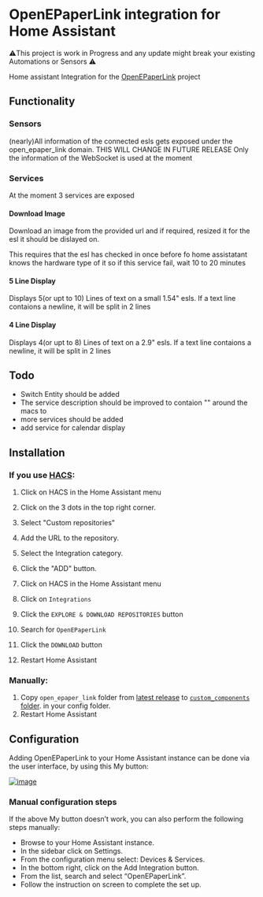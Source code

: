 # OpenEPaperLink integration for Home Assistant

⚠️This project is work in Progress and any update might break your existing Automations or Sensors ⚠️

Home assistant Integration for the <a href="https://github.com/jjwbruijn/OpenEPaperLink">OpenEPaperLink</a> project

## Functionality

### Sensors

(nearly)All information of the connected esls gets exposed under the open_epaper_link domain. THIS WILL CHANGE IN FUTURE RELEASE 
Only the information of the WebSocket is used at the moment

### Services

At the moment 3 services are exposed

#### Download Image

Download an image from the provided url and if required, resized it for the esl it should be dislayed on.

This requires that the esl has checked in once before fo home assistatant knows the hardware type of it so if this service fail, wait 10 to 20 minutes

#### 5 Line Display

Displays 5(or upt to 10) Lines of text on a small 1.54" esls. If a text line contaions a newline, it will be split in 2 lines

#### 4 Line Display

Displays 4(or upt to 8) Lines of text on a 2.9" esls. If a text line contaions a newline, it will be split in 2 lines

## Todo

- Switch Entity should be added
- The service description should be improved to contaion "" around the macs to
- more services should be added
- add service for calendar display
## Installation

### If you use [HACS](https://hacs.xyz/):

1. Click on HACS in the Home Assistant menu
2. Click on the 3 dots in the top right corner.
3. Select "Custom repositories"
4. Add the URL to the repository.
5. Select the Integration category.
6. Click the "ADD" button.

7. Click on HACS in the Home Assistant menu
8. Click on `Integrations`
9. Click the `EXPLORE & DOWNLOAD REPOSITORIES` button
10. Search for `OpenEPaperLink`
11. Click the `DOWNLOAD` button
12. Restart Home Assistant

### Manually:

1. Copy `open_epaper_link` folder from [latest release](https://github.com/jonasniesner/open_epaper_link_homeassistant/releases/latest) to [`custom_components` folder](https://developers.home-assistant.io/docs/creating_integration_file_structure/#where-home-assistant-looks-for-integrations). in your config folder.
2. Restart Home Assistant

## Configuration

Adding OpenEPaperLink to your Home Assistant instance can be done via the user interface, by using this My button:

[![image](https://user-images.githubusercontent.com/31328123/189550000-6095719b-ca38-4860-b817-926b19de1b32.png)](https://my.home-assistant.io/redirect/config_flow_start?domain=open_epaper_link)

### Manual configuration steps
If the above My button doesn’t work, you can also perform the following steps manually:

* Browse to your Home Assistant instance.
* In the sidebar click on  Settings.
* From the configuration menu select: Devices & Services.
* In the bottom right, click on the  Add Integration button.
* From the list, search and select “OpenEPaperLink”.
* Follow the instruction on screen to complete the set up.


